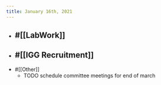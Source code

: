 ```yaml
---
title: January 16th, 2021
---
```


- #[[LabWork]]
	-
- #[[IGG Recruitment]]
	-
- #[[Other]]
	- TODO schedule committee meetings for end of march